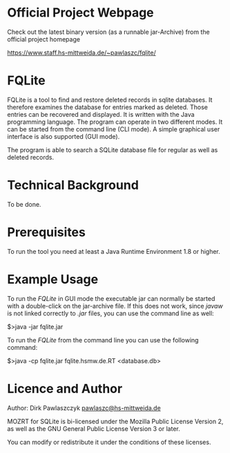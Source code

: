 # Official Project Webpage

Check out the latest binary version (as a runnable jar-Archive) from the official project homepage

https://www.staff.hs-mittweida.de/~pawlaszc/fqlite/                          

# FQLite

FQLite is a tool to find and restore deleted records in sqlite databases. It therefore examines the database for entries marked as deleted. Those entries can be recovered and displayed. It is written with the Java programming language. The program can operate in two different modes. It can be started from the command line (CLI mode). A simple graphical user interface is also supported (GUI mode).  

The program is able to search a SQLite database file for regular as well as deleted records.

# Technical Background

To be done.

# Prerequisites

To run the tool you need at least a Java Runtime Environment 1.8 or higher.


# Example Usage

To run the *FQLite* in GUI mode the executable jar can normally be started with a double-click on the jar-archive file. If this does not work, since *javaw* is not linked correctly to *.jar* files, you can use the command line as well:

  $>java -jar fqlite.jar 


To run the *FQLite* from the command line you can use the following command:

  $>java -cp fqlite.jar fqlite.hsmw.de.RT <database.db>


# Licence and Author

Author: Dirk Pawlaszczyk <pawlaszc@hs-mittweida.de>

MOZRT for SQLite is bi-licensed under the Mozilla Public License Version 2, 
as well as the GNU General Public License Version 3 or later.

You can modify or redistribute it under the conditions of these licenses. 

